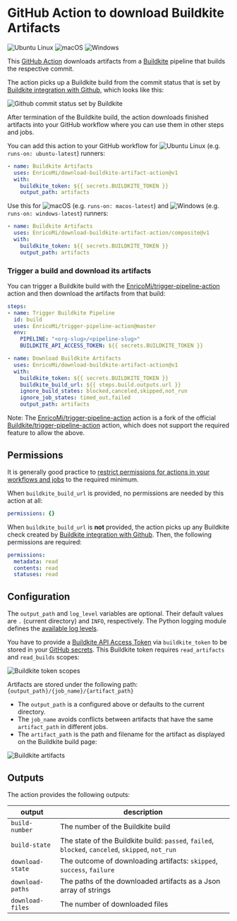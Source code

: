 # GitHub Action to download Buildkite Artifacts

![Ubuntu Linux](https://badgen.net/badge/icon/Ubuntu?icon=terminal&label)
![macOS](https://badgen.net/badge/icon/macOS?icon=apple&label)
![Windows](https://badgen.net/badge/icon/Windows?icon=windows&label)

This [GitHub Action](https://github.com/actions) downloads artifacts from
a [Buildkite](https://buildkite.com/) pipeline that builds the respective commit.

The action picks up a Buildkite build from the commit status that is set by
[Buildkite integration with Github](https://buildkite.com/docs/integrations/github#connecting-buildkite-and-github),
which looks like this:

![Github commit status set by Buildkite](github-buildkite-check.png)

After termination of the Buildkite build, the action downloads finished artifacts into your GitHub workflow
where you can use them in other steps and jobs.

You can add this action to your GitHub workflow for ![Ubuntu Linux](https://badgen.net/badge/icon/Ubuntu?icon=terminal&label) (e.g. `runs-on: ubuntu-latest`) runners:

```yaml
- name: Buildkite Artifacts
  uses: EnricoMi/download-buildkite-artifact-action@v1
  with:
    buildkite_token: ${{ secrets.BUILDKITE_TOKEN }}
    output_path: artifacts
```

Use this for ![macOS](https://badgen.net/badge/icon/macOS?icon=apple&label) (e.g. `runs-on: macos-latest`)
and ![Windows](https://badgen.net/badge/icon/Windows?icon=windows&label) (e.g. `runs-on: windows-latest`) runners:

```yaml
- name: Buildkite Artifacts
  uses: EnricoMi/download-buildkite-artifact-action/composite@v1
  with:
    buildkite_token: ${{ secrets.BUILDKITE_TOKEN }}
    output_path: artifacts
```

### Trigger a build and download its artifacts
You can trigger a Buildkite build with the [EnricoMi/trigger-pipeline-action](https://github.com/EnricoMi/trigger-pipeline-action) action
and then download the artifacts from that build:

```yaml
steps:
- name: Trigger Buildkite Pipeline
  id: build
  uses: EnricoMi/trigger-pipeline-action@master
  env:
    PIPELINE: "<org-slug>/<pipeline-slug>"
    BUILDKITE_API_ACCESS_TOKEN: ${{ secrets.BUILDKITE_TOKEN }}

- name: Download Buildkite Artifacts
  uses: EnricoMi/download-buildkite-artifact-action@v1
  with:
    buildkite_token: ${{ secrets.BUILDKITE_TOKEN }}
    buildkite_build_url: ${{ steps.build.outputs.url }}
    ignore_build_states: blocked,canceled,skipped,not_run
    ignore_job_states: timed_out,failed
    output_path: artifacts
```

Note: The [EnricoMi/trigger-pipeline-action](https://github.com/EnricoMi/trigger-pipeline-action) action is a fork of the
official [Buildkite/trigger-pipeline-action](https://github.com/buildkite/trigger-pipeline-action) action, which does not
support the required feature to allow the above.

## Permissions
It is generally good practice to [restrict permissions for actions in your workflows and jobs](https://docs.github.com/en/actions/using-jobs/assigning-permissions-to-jobs) to the required minimum.

When `buildkite_build_url` is provided, no permissions are needed by this action at all:
```yaml
permissions: {}
```

When `buildkite_build_url` is **not** provided, the action picks up any Buildkite check created by
[Buildkite integration with Github](https://buildkite.com/docs/integrations/github#connecting-buildkite-and-github).
Then, the following permissions are required:
```yaml
permissions:
  metadata: read
  contents: read
  statuses: read
```


## Configuration
The `output_path` and `log_level` variables are optional. Their default values are `.` (current directory) and `INFO`, respectively. The Python logging module defines the [available log levels](https://docs.python.org/3/library/logging.html#logging-levels).

You have to provide a [Buildkite API Access Token](https://buildkite.com/docs/apis/managing-api-tokens) via `buildkite_token` to be stored in your [GitHub secrets](https://docs.github.com/en/actions/configuring-and-managing-workflows/creating-and-storing-encrypted-secrets).
This Buildkite token requires `read_artifacts` and `read_builds` scopes:

![Buildkite token scopes](buildkite-token-scopes.png)

Artifacts are stored under the following path: `{output_path}/{job_name}/{artifact_path}`

- The `output_path` is a configured above or defaults to the current directory.
- The `job_name` avoids conflicts between artifacts that have the same `artifact_path` in different jobs.
- The `artifact_path` is the path and filename for the artifact as displayed on the Buildkite build page:

![Buildkite artifacts](buildkite-artifact.png)

## Outputs
The action provides the following outputs:

|output        |description                      |
|--------------|---------------------------------|
|`build-number`|The number of the Buildkite build|
|`build-state`|The state of the Buildkite build: `passed`, `failed`, `blocked`, `canceled`, `skipped`, `not_run` |
|`download-state`|The outcome of downloading artifacts: `skipped`, `success`, `failure`|
|`download-paths`|The paths of the downloaded artifacts as a Json array of strings|
|`download-files`|The number of downloaded files|
